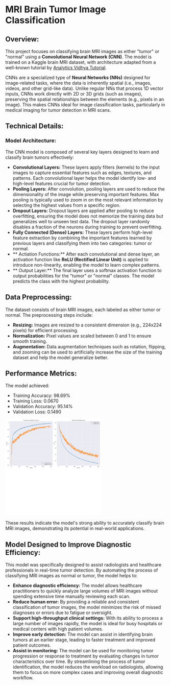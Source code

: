 # MRI Brain Tumor Image Classification
## Overview:
This project focuses on classifying brain MRI images as either "tumor" or "normal" using a **Convolutional Neural Network (CNN)**. The model is trained on a Kaggle brain MRI dataset, with architecture adapted from a well-known tutorial by  [Analytics Vidhya Tutorial](https://www.analyticsvidhya.com/blog/2020/10/create-image-classification-model-python-keras/).

CNNs are a specialized type of **Neural Networks (NNs)** designed for image-related tasks, where the data is inherently spatial (i.e., images, videos, and other grid-like data). Unlike regular NNs that process 1D vector inputs, CNNs work directly with 2D or 3D grids (such as images), preserving the spatial relationships between the elements (e.g., pixels in an image). This makes CNNs ideal for image classification tasks, particularly in medical imaging for tumor detection in MRI scans.

## Technical Details:
### Model Architecture:
The CNN model is composed of several key layers designed to learn and classify brain tumors effectively:
- **Convolutional Layers:** These layers apply filters (kernels) to the input images to capture essential features such as edges, textures, and patterns. Each convolutional layer helps the model identify low- and high-level features crucial for tumor detection.
- **Pooling Layers:** After convolution, pooling layers are used to reduce the dimensionality of the image while preserving important features. Max pooling is typically used to zoom in on the most relevant information by selecting the highest values from a specific region.
- **Dropout Layers:** Dropout layers are applied after pooling to reduce overfitting, ensuring the model does not memorize the training data but generalizes well to unseen test data. The dropout layer randomly disables a fraction of the neurons during training to prevent overfitting.
- **Fully Connected (Dense) Layers:** These layers perform high-level feature extraction by combining the important features learned by previous layers and classifying them into two categories: tumor or normal.
- ** Actiation Functions:** After each convolutional and dense layer, an activation function like **ReLU (Rectified Linear Unit)** is applied to introduce non-linearity, enabling the model to learn complex patterns.
- ** Output Layer:** The final layer uses a softmax activation function to output probabilities for the "tumor" or "normal" classes. The model predicts the class with the highest probability.

## Data Preprocessing:
The dataset consists of brain MRI images, each labeled as either tumor or normal. The preprocessing steps include:
- **Resizing:** Images are resized to a consistent dimension (e.g., 224x224 pixels) for efficient processing.
- **Normalization:** Pixel values are scaled between 0 and 1 to ensure smooth training.
- **Augmentation:** Data augmentation techniques such as rotation, flipping, and zooming can be used to artificially increase the size of the training dataset and help the model generalize better.


## Performance Metrics:
The model achieved:
- Training Accuracy: 98.69%
- Training Loss: 0.0670
- Validation Accuracy: 95.14%
- Validation Loss: 0.1490

<img src="model.png" alt="model" height="300px"/>

These results indicate the model's strong ability to accurately classify brain MRI images, demonstrating its potential in real-world applications.



## Model Designed to Improve Diagnostic Efficiency:
  This model was specifically designed to assist radiologists and healthcare professionals in real-time tumor detection. By automating the process of classifying MRI images as normal or tumor, the model helps to:
  - **Enhance diagnostic efficiency:** The model allows healthcare practitioners to quickly analyze large volumes of MRI images without spending extensive time manually reviewing each scan.
  - **Reduce human error:** By providing a reliable and consistent classification of tumor images, the model minimizes the risk of missed diagnoses or errors due to fatigue or oversight.
  - **Support high-throughput clinical settings:** With its ability to process a large number of images rapidly, the model is ideal for busy hospitals or medical centers with high patient volumes.
  - **Improve early detection:** The model can assist in identifying brain tumors at an earlier stage, leading to faster treatment and improved patient outcomes.
  - **Assist in monitoring:** The model can be used for monitoring tumor progression or response to treatment by evaluating changes in tumor characteristics over time.
By streamlining the process of tumor identification, the model reduces the workload on radiologists, allowing them to focus on more complex cases and improving overall diagnostic workflow.
